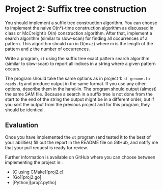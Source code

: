 # Project 2: Suffix tree construction

You should implement a suffix tree construction algorithm. You can choose to implement the naive O(n²)-time construction algorithm as discussed in class or McCreight’s O(n) construction algorithm. After that, implement a search algorithm (similar to slow-scan) for finding all occurrences of a pattern. This algorithm should run in O(m+z) where m is the length of the pattern and z the number of occurrences.

Write a program, `st` using the suffix tree exact pattern search algorithm (similar to slow-scan) to report all indices in a string where a given pattern occurs.

The program should take the same options as in project 1: `st genome.fa reads.fq` and produce output in the same format. If you use any other options, describe them in the hand-in. The program should output (almost) the same SAM file. Because a search in a suffix tree is not done from the start to the end of the string the output might be in a different order, but if you sort the output from the previous project and for this program, they should be identical.

## Evaluation

Once you have implemented the `st` program (and tested it to the best of your abilities) fill out the report in the README file on GitHub, and notify me that your pull request is ready for review.

Further information is available on GitHub where you can choose between implementing the project in :

* [C using CMake][proj2.c]
* [Go][proj2.go]
* [Python][proj2.pytho]
